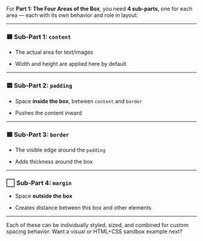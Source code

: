 For **Part 1: The Four Areas of the Box**, you need **4 sub-parts**, one for each area — each with its own behavior and role in layout:

---

### 🟦 **Sub-Part 1: `content`**

- The actual area for text/images
    
- Width and height are applied here by default
    

---

### 🟨 **Sub-Part 2: `padding`**

- Space **inside the box**, between `content` and `border`
    
- Pushes the content inward
    

---

### 🟥 **Sub-Part 3: `border`**

- The visible edge around the `padding`
    
- Adds thickness around the box
    

---

### ⬜ **Sub-Part 4: `margin`**

- Space **outside the box**
    
- Creates distance between this box and other elements
    

---

Each of these can be individually styled, sized, and combined for custom spacing behavior. Want a visual or HTML+CSS sandbox example next?